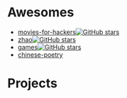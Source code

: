 
# Awesomes
- [movies-for-hackers](https://github.com/k4m4/movies-for-hackers)[![GitHub stars](https://img.shields.io/github/stars/k4m4/movies-for-hackers.svg?style=social&label=Star)](https://github.com/k4m4/movies-for-hackers)
- [zhao](https://github.com/programthink/zhao)[![GitHub stars](https://img.shields.io/github/stars/programthink/zhao.svg?style=social&label=Star)](https://github.com/programthink/zhao)
- [games](https://github.com/leereilly/games)[![GitHub stars](https://img.shields.io/github/stars/leereilly/games.svg?style=social&label=Star)](https://github.com/leereilly/games)
- [chinese-poetry](https://github.com/chinese-poetry/chinese-poetry)

# Projects

